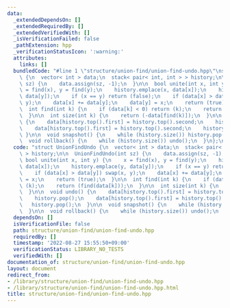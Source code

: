 ```yaml
---
data:
  _extendedDependsOn: []
  _extendedRequiredBy: []
  _extendedVerifiedWith: []
  _isVerificationFailed: false
  _pathExtension: hpp
  _verificationStatusIcon: ':warning:'
  attributes:
    links: []
  bundledCode: "#line 1 \"structure/union-find/union-find-undo.hpp\"\nstruct UnionFindUndo\
    \ {\n  vector< int > data;\n  stack< pair< int, int > > history;\n\n  UnionFindUndo(int\
    \ sz) {\n    data.assign(sz, -1);\n  }\n\n  bool unite(int x, int y) {\n    x\
    \ = find(x), y = find(y);\n    history.emplace(x, data[x]);\n    history.emplace(y,\
    \ data[y]);\n    if (x == y) return (false);\n    if (data[x] > data[y]) swap(x,\
    \ y);\n    data[x] += data[y];\n    data[y] = x;\n    return (true);\n  }\n\n\
    \  int find(int k) {\n    if (data[k] < 0) return (k);\n    return (find(data[k]));\n\
    \  }\n\n  int size(int k) {\n    return (-data[find(k)]);\n  }\n\n  void undo()\
    \ {\n    data[history.top().first] = history.top().second;\n    history.pop();\n\
    \    data[history.top().first] = history.top().second;\n    history.pop();\n \
    \ }\n\n  void snapshot() {\n    while (history.size()) history.pop();\n  }\n\n\
    \  void rollback() {\n    while (history.size()) undo();\n  }\n};\n"
  code: "struct UnionFindUndo {\n  vector< int > data;\n  stack< pair< int, int >\
    \ > history;\n\n  UnionFindUndo(int sz) {\n    data.assign(sz, -1);\n  }\n\n \
    \ bool unite(int x, int y) {\n    x = find(x), y = find(y);\n    history.emplace(x,\
    \ data[x]);\n    history.emplace(y, data[y]);\n    if (x == y) return (false);\n\
    \    if (data[x] > data[y]) swap(x, y);\n    data[x] += data[y];\n    data[y]\
    \ = x;\n    return (true);\n  }\n\n  int find(int k) {\n    if (data[k] < 0) return\
    \ (k);\n    return (find(data[k]));\n  }\n\n  int size(int k) {\n    return (-data[find(k)]);\n\
    \  }\n\n  void undo() {\n    data[history.top().first] = history.top().second;\n\
    \    history.pop();\n    data[history.top().first] = history.top().second;\n \
    \   history.pop();\n  }\n\n  void snapshot() {\n    while (history.size()) history.pop();\n\
    \  }\n\n  void rollback() {\n    while (history.size()) undo();\n  }\n};\n"
  dependsOn: []
  isVerificationFile: false
  path: structure/union-find/union-find-undo.hpp
  requiredBy: []
  timestamp: '2022-08-27 15:55:50+09:00'
  verificationStatus: LIBRARY_NO_TESTS
  verifiedWith: []
documentation_of: structure/union-find/union-find-undo.hpp
layout: document
redirect_from:
- /library/structure/union-find/union-find-undo.hpp
- /library/structure/union-find/union-find-undo.hpp.html
title: structure/union-find/union-find-undo.hpp
---
```


